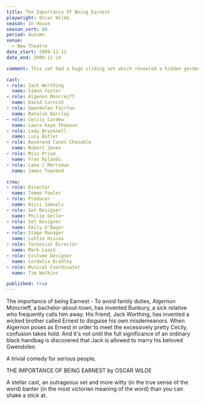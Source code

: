 ```yaml
---
title: The Importance Of Being Earnest
playwright: Oscar Wilde
season: In House
season_sort: 60
period: Autumn
venue:
  - New Theatre
date_start: 2009-11-11
date_end: 2009-11-14

comment: This set had a huge sliding set which revealed a hidden garden!

cast:
- role: Jack Worthing
  name: Simon Foster
- role: Algenon Moncreiff
  name: David Cornish
- role: Gwendolen Fairfax
  name: Natalie Barclay
- role: Cecily Cardew
  name: Laura Kaye Thomson
- role: Lady Bracknell
  name: Lucy Butler
- role: Reverend Canon Chasuble
  name: Robert Jones
- role: Miss Prism
  name: Fran Rylands
- role: Lane / Merriman
  name: James Townend

crew:
- role: Director
  name: Tommo Fowler
- role: Producer
  name: Nicci Samuels
- role: Set Designer
  name: Philip Geller
- role: Set Designer
  name: Emily O'Dwyer
- role: Stage Manager
  name: Lottie Hiscox
- role: Technical Director
  name: Mark Loach
- role: Costume Designer
  name: Cordelia Bradley
- role: Musical Coordinator
  name: Tim Watkins

published: true
---
```


The importance of being Earnest - To avoid family duties, Algernon Moncrieff, a bachelor-about-town, has invented Bunbury, a sick relative who frequently calls him away. His friend, Jack Worthing, has invented a wicked brother called Ernest to disguise his own misdemeanors. When Algernon poses as Ernest in order to meet the excessively pretty Cecily, confusion takes hold. And it's not until the full significance of an ordinary black handbag is discovered that Jack is allowed to marry his beloved Gwendolen.

A trivial comedy for serious people.

THE IMPORTANCE OF BEING EARNEST by OSCAR WILDE

A stellar cast, an outrageous set and more witty (in the true sense of the word) banter (in the most victorian meaning of the word) than you can shake a stick at.

